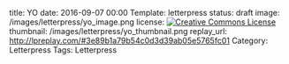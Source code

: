 title: YO
date: 2016-09-07 00:00
Template: letterpress
status: draft
image: /images/letterpress/yo_image.png
license: <a rel="license" href="http://creativecommons.org/licenses/by-nc-nd/3.0/deed.en_US"><img alt="Creative Commons License" style="border-width:0" src="http://i.creativecommons.org/l/by-nc-nd/3.0/88x31.png" /></a>
thumbnail: /images/letterpress/yo_thumbnail.png
replay_url: http://lpreplay.com/#3e89b1a79b54c0d3d39ab05e5765fc01
Category: Letterpress
Tags: Letterpress

